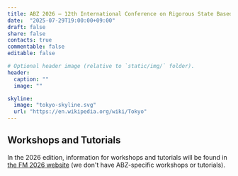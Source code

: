```yaml
---
title: ABZ 2026 – 12th International Conference on Rigorous State Based Methods
date:  "2025-07-29T19:00:00+09:00"
draft: false
share: false
contacts: true
commentable: false
editable: false

# Optional header image (relative to `static/img/` folder).
header:
  caption: ""
  image: ""

skyline: 
  image: "tokyo-skyline.svg"
  url: "https://en.wikipedia.org/wiki/Tokyo"
---
```


## Workshops and Tutorials

In the 2026 edition, information for workshops and tutorials will be found in <a href="https://conf.researchr.org/home/fm-2026">the FM 2026 website</a> (we don't have ABZ-specific workshops or tutorials).